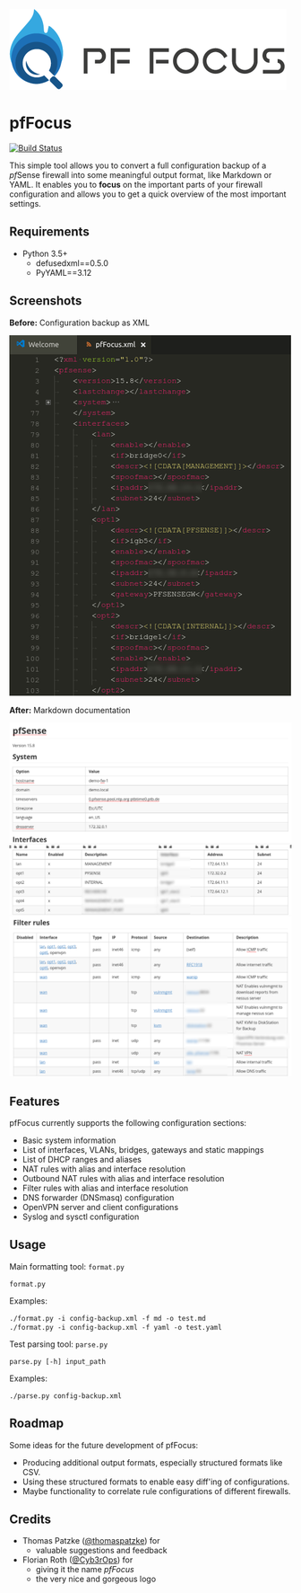 ![pfFocus](logos/pfFocus.png)

# pfFocus

[![Build Status](https://travis-ci.org/TKCERT/pfFocus.svg?branch=master)](https://travis-ci.org/TKCERT/pfFocus)

This simple tool allows you to convert a full configuration backup of a *pf*Sense firewall into some meaningful output format, like Markdown or YAML. It enables you to **focus** on the important parts of your firewall configuration and allows you to get a quick overview of the most important settings.

## Requirements

* Python 3.5+
    * defusedxml==0.5.0
    * PyYAML==3.12

## Screenshots

**Before:** Configuration backup as XML

![Configuration backup as XML](screenshots/pfFocus_xml.png)

**After:** Markdown documentation

![System and Interfaces](screenshots/pfFocus_System_Interfaces.png)
![Filter rules](screenshots/pfFocus_Filter_rules.png)

## Features

pfFocus currently supports the following configuration sections:

* Basic system information
* List of interfaces, VLANs, bridges, gateways and static mappings
* List of DHCP ranges and aliases
* NAT rules with alias and interface resolution
* Outbound NAT rules with alias and interface resolution
* Filter rules with alias and interface resolution
* DNS forwarder (DNSmasq) configuration
* OpenVPN server and client configurations
* Syslog and sysctl configuration

## Usage

Main formatting tool: ```format.py```
```
format.py
```

Examples:
```
./format.py -i config-backup.xml -f md -o test.md
./format.py -i config-backup.xml -f yaml -o test.yaml
```

Test parsing tool: ```parse.py```
```
parse.py [-h] input_path
```

Examples:
```
./parse.py config-backup.xml
```

## Roadmap

Some ideas for the future development of pfFocus:

* Producing additional output formats, especially structured formats like CSV.
* Using these structured formats to enable easy diff'ing of configurations.
* Maybe functionality to correlate rule configurations of different firewalls.

## Credits

* Thomas Patzke ([@thomaspatzke](https://github.com/thomaspatzke)) for
    * valuable suggestions and feedback
* Florian Roth ([@Cyb3rOps](https://twitter.com/Cyb3rOps)) for
    * giving it the name *pfFocus*
    * the very nice and gorgeous logo

